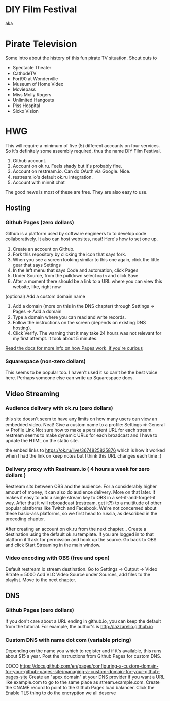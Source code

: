 # DIY Film Festival

aka

# Pirate Television

Some intro about the history of this fun pirate TV situation. Shout outs to

* Spectacle Theater
* CathodeTV
* Fort90 at Wonderville
* Museum of Home Video
* Moviepass
* Miss Molly Rogers
* Unlimited Hangouts
* Piss Hospital
* Sicko Vision

# HWG
 
This will require a minimum of five (5) different accounts on four services. So it's definitely some assembly required, thus the name DIY Film Festival.

1. Github account.
2. Account on ok.ru. Feels shady but it's probably fine.
3. Account on restream.io. Can do OAuth via Google. Nice.
4. restream.io's default ok.ru integration.
5. Account with minnit.chat

The good news is most of these are free. They are also easy to use.

## Hosting

### Github Pages (zero dollars)

Github is a platform used by software engineers to to develop code collaboratively. It also can host websites, neat! Here's how to set one up.

1. Create an account on Github.
2. Fork this repository by clicking the icon that says fork.
3. When you see a screen looking similar to this one again, click the little gear that says Settings
4. In the left menu that says Code and automation, click Pages
5. Under Source, from the pulldown select `main` and click Save
6. After a moment there should be a link to a URL where you can view this website, like, right now

(optional) Add a custom domain name

1. Add a domain (more on this in the DNS chapter) through Settings => Pages => Add a domain
2. Type a domain where you can read and write records.
3. Follow the instructions on the screen (depends on existing DNS hosting).
4. Click Verify. The warning that it may take 24 hours was not relevant for my first attempt. It took about 5 minutes.
 
[Read the docs for more info on how Pages work, if you're curious](https://docs.github.com/en/pages/quickstart)

### Squarespace (non-zero dollars)

This seems to be popular too. I haven't used it so can't be the best voice here. Perhaps someone else can write up Squarespace docs.

## Video Streaming

### Audience delivery with ok.ru (zero dollars)

this site doesn't seem to have any limits on how many users can view an embedded video. Neat!
Give a custom name to a profile:
Settings => General => Profile Link
Not sure how to make a persistent URL for each stream. restream seems to make dynamic URLs for each broadcast and I have to update the HTML on the static site.

the embed links to https://ok.ru/live/3674825825876 which is how it worked when I had the link on keep notes but I think this URL changes each time  :(

### Delivery proxy with Restream.io ( 4 hours a week for zero dollars )

Restream sits between OBS and the audience. For a considerably higher amount of money, it can also do audience delivery. More on that later. It makes it easy to add a single stream key to OBS in a set-it-and-forget-it way. After that it will rebroadcast (restream, get it?!) to a multitude of other popular platforms like Twitch and Facebook. We're not concerned about these basic-ass platforms, so we first head to russia, as described in the preceding chapter.

After creating an account on ok.ru from the next chapter...
Create a destination using the default ok.ru template. If you are logged in to that platform it'll ask for permission and hook up the source.
Go back to OBS and click Start Streaming in the main window.

### Video encoding with OBS (free and open)

Default restream.io stream destination. Go to Settings => Output => Video Bitrate = 5000
Add VLC Video Source under Sources, add files to the playlist.
Move to the next chapter.

## DNS

### Github Pages (zero dollars)

If you don't care about a URL ending in github.io, you can keep the default from the tutorial. For example, the author's is http://lazzarello.github.io

### Custom DNS with name dot com (variable pricing)

Depending on the name you which to register and if it's available, this runs about $15 a year.
Post the instructions from Github Pages for custom DNS.

DOCO https://docs.github.com/en/pages/configuring-a-custom-domain-for-your-github-pages-site/managing-a-custom-domain-for-your-github-pages-site
Create an "apex domain" at your DNS provider if you want a URL like example.com to go to the same place as stream.example.com.
Create the CNAME record to point to the Github Pages load balancer.
Click the Enable TLS thing to do the encryption we all deserve
